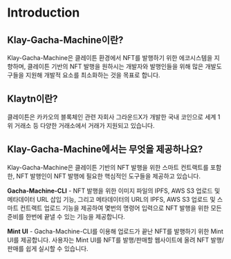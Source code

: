 # Introduction

## Klay-Gacha-Machine이란?&#x20;

Klay-Gacha-Machine은 클레이튼 환경에서 NFT를 발행하기 위한 에코시스템을 지향하며, 클레이튼 기반의 NFT 발행을 원하시는 개발자와 발행인들을 위해 많은 개발도구들을 지원해 개발적 요소를 최소화하는 것을 목표로 합니다.



## Klaytn이란?&#x20;

클레이튼은 카카오의 블록체인 관련 자회사 그라운드X가 개발한 국내 코인으로 세계 1위 거래소 등 다양한 거래소에서 거래가 지원되고 있습니다.



## Klay-Gacha-Machine에서는 무엇을 제공하나요?

&#x20;Klay-Gacha-Machine은 클레이튼 기반의 NFT 발행을 위한 스마트 컨트랙트를 포함한, NFT 발행인이 NFT 발행에 필요한 핵심적인 도구들을 제공하고 있습니다.

&#x20;**Gacha-Machine-CLI** - NFT 발행을 위한 이미지 파일의 IPFS, AWS S3 업로드 및 메타데이터 URL 삽입 기능, 그리고 메타데이터의 URL의 IPFS, AWS S3 업로드 및 스마트 컨트랙트 업로드 기능을 제공하여 몇번의 명령어 입력으로 NFT 발행을 위한 모든 준비를 한번에 끝낼 수 있는 기능을 제공합니다.

&#x20;**Mint UI** - Gacha-Machine-CLI를 이용해 업로드가 끝난 NFT를 발행하기 위한 Mint UI를 제공합니다. 사용자는 Mint UI를 NFT를 발행/판매할 웹사이트에 올려 NFT 발행/판매를 쉽게 실시할 수 있습니다.
